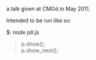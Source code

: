 a talk given at CMGd in May 2011.

Intended to be run like so:

$: node jsll.js  
> p.show();  
> p.show_next();  
